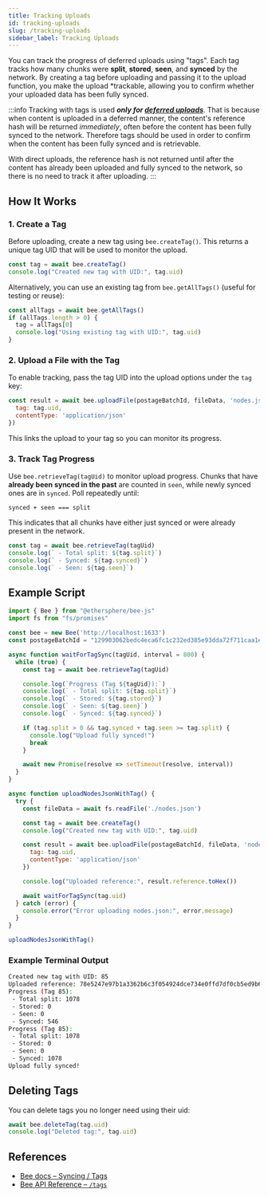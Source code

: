 ```yaml
---
title: Tracking Uploads
id: tracking-uploads
slug: /tracking-uploads
sidebar_label: Tracking Uploads
---
```


You can track the progress of deferred uploads using "tags". Each tag tracks how many chunks were **split**, **stored**, **seen**, and **synced** by the network. By creating a tag before uploading and passing it to the upload function, you make the upload *trackable, allowing you to confirm whether your uploaded data has been fully synced.

:::info
Tracking with tags is used ***only for [deferred uploads](/docs/upload-download/#deferred-uploads)***. That is because when content is uploaded in a deferred manner, the content's reference hash will be returned *immediately*, often before the content has been fully synced to the network. Therefore tags should be used in order to confirm when the content has been fully synced and is retrievable. 

With direct uploads, the reference hash is not returned until after the content has already been uploaded and fully synced to the network, so there is no need to track it after uploading.
:::

## How It Works

### 1. Create a Tag

Before uploading, create a new tag using `bee.createTag()`. This returns a unique tag UID that will be used to monitor the upload.

```js
const tag = await bee.createTag()
console.log("Created new tag with UID:", tag.uid)
```

Alternatively, you can use an existing tag from `bee.getAllTags()` (useful for testing or reuse):

```js
const allTags = await bee.getAllTags()
if (allTags.length > 0) {
  tag = allTags[0]
  console.log("Using existing tag with UID:", tag.uid)
}
```

### 2. Upload a File with the Tag

To enable tracking, pass the tag UID into the upload options under the `tag` key:

```js
const result = await bee.uploadFile(postageBatchId, fileData, 'nodes.json', {
  tag: tag.uid,
  contentType: 'application/json'
})
```

This links the upload to your tag so you can monitor its progress.

### 3. Track Tag Progress

Use `bee.retrieveTag(tagUid)` to monitor upload progress. Chunks that have **already been synced in the past** are counted in `seen`, while newly synced ones are in `synced`. Poll repeatedly until:

```text
synced + seen === split
```

This indicates that all chunks have either just synced or were already present in the network.

```js
const tag = await bee.retrieveTag(tagUid)
console.log(` - Total split: ${tag.split}`)
console.log(` - Synced: ${tag.synced}`)
console.log(` - Seen: ${tag.seen}`)
```

## Example Script

```js
import { Bee } from "@ethersphere/bee-js"
import fs from "fs/promises"

const bee = new Bee('http://localhost:1633')
const postageBatchId = "129903062bedc4eca6fc1c232ed385e93dda72f711caa1ead6018334dd801cee"

async function waitForTagSync(tagUid, interval = 800) {
  while (true) {
    const tag = await bee.retrieveTag(tagUid)

    console.log(`Progress (Tag ${tagUid}):`)
    console.log(` - Total split: ${tag.split}`)
    console.log(` - Stored: ${tag.stored}`)
    console.log(` - Seen: ${tag.seen}`)
    console.log(` - Synced: ${tag.synced}`)

    if (tag.split > 0 && tag.synced + tag.seen >= tag.split) {
      console.log("Upload fully synced!")
      break
    }

    await new Promise(resolve => setTimeout(resolve, interval))
  }
}

async function uploadNodesJsonWithTag() {
  try {
    const fileData = await fs.readFile('./nodes.json')

    const tag = await bee.createTag()
    console.log("Created new tag with UID:", tag.uid)

    const result = await bee.uploadFile(postageBatchId, fileData, 'nodes.json', {
      tag: tag.uid,
      contentType: 'application/json'
    })

    console.log("Uploaded reference:", result.reference.toHex())

    await waitForTagSync(tag.uid)
  } catch (error) {
    console.error("Error uploading nodes.json:", error.message)
  }
}

uploadNodesJsonWithTag()
```


### Example Terminal Output

```bash
Created new tag with UID: 85
Uploaded reference: 78e5247e97b1a3362b6c3f054924dce734e0ffd7df0cb5ed9b636cb6a4a14d93
Progress (Tag 85):
 - Total split: 1078
 - Stored: 0
 - Seen: 0
 - Synced: 546
Progress (Tag 85):
 - Total split: 1078
 - Stored: 0
 - Seen: 0
 - Synced: 1078
Upload fully synced!
```


## Deleting Tags

You can delete tags you no longer need using their uid:

```js
await bee.deleteTag(tag.uid)
console.log("Deleted tag:", tag.uid)
```

## References

- [Bee docs – Syncing / Tags](https://docs.ethswarm.org/docs/develop/access-the-swarm/syncing)  
- [Bee API Reference – `/tags`](https://docs.ethswarm.org/api/#tag/Tag)

